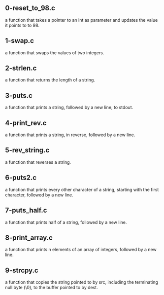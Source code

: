 ## 0-reset_to_98.c
a function that takes a pointer to an int as parameter and updates the value it points to to 98.

## 1-swap.c
a function that swaps the values of two integers.

## 2-strlen.c
a function that returns the length of a string.

## 3-puts.c
a function that prints a string, followed by a new line, to stdout.

## 4-print_rev.c
a function that prints a string, in reverse, followed by a new line.

## 5-rev_string.c
a function that reverses a string.

## 6-puts2.c
a function that prints every other character of a string, starting with the first character, followed by a new line.

## 7-puts_half.c
a function that prints half of a string, followed by a new line.

## 8-print_array.c
a function that prints n elements of an array of integers, followed by a new line.

## 9-strcpy.c
a function that copies the string pointed to by src, including the terminating null byte (\0), to the buffer pointed to by dest.
